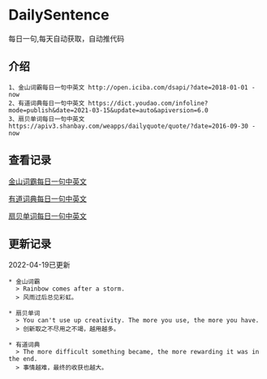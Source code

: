 # DailySentence

每日一句,每天自动获取，自动推代码

## 介绍

```
1、金山词霸每日一句中英文 http://open.iciba.com/dsapi/?date=2018-01-01 - now
2、有道词典每日一句中英文 https://dict.youdao.com/infoline?mode=publish&date=2021-03-15&update=auto&apiversion=6.0
3、扇贝单词每日一句中英文 https://apiv3.shanbay.com/weapps/dailyquote/quote/?date=2016-09-30 - now
```

## 查看记录

[金山词霸每日一句中英文](./data/iciba/)

[有道词典每日一句中英文](./data/youdao/)

[扇贝单词每日一句中英文](./data/shanbay/)

## 更新记录
2022-04-19已更新 
```
* 金山词霸
  > Rainbow comes after a storm. 
  > 风雨过后总见彩虹。

* 扇贝单词
  > You can't use up creativity. The more you use, the more you have.
  > 创新取之不尽用之不竭，越用越多。

* 有道词典
  > The more difficult something became, the more rewarding it was in the end.
  > 事情越难，最终的收获也越大。

```
